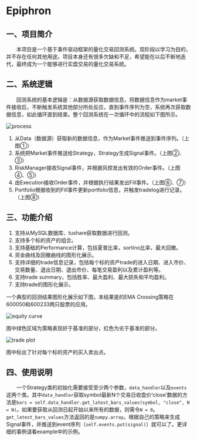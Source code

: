 # Epiphron
## 一、项目简介
&emsp;&emsp;本项目是一个基于事件驱动框架的量化交易回测系统。现阶段以学习为目的，并不存在任何其他用途。项目本身还有很多欠缺和不足，希望能在以后不断地迭代，最终成为一个能够进行实盘交易的量化交易系统。
## 二、系统逻辑
&emsp;&emsp;回测系统的基本逻辑是：从数据源获取数据信息，将数据信息作为market事件接收后，不断触发系统其他部分所处反应，直到事件序列为空，系统再次获取数据信息，如此循环直到结束。整个回测系统在一次循环中的流程如下图所示。  

![process](https://github.com/mai1346/Epiphron/raw/master/images/process.png)

1. 从Data（数据源）获取新的数据信息，作为Market事件推送到事件序列。（上图①）
2. 系统把Market事件推送给Strategy，Strategy生成Signal事件。（上图②、③）
3. RiskManager接收Signal事件，并根据风控发出有效的Order事件。（上图④、⑤）
4. 由Execution接收Order事件，并根据执行结果发出Fill事件。（上图⑥、⑦）
5. Portfolio根据收到的Fill事件更新portfolio信息，并触发tradelog进行记录。（上图⑧）
## 三、功能介绍
1. 支持从MySQL数据库、tushare获取数据进行回测。
2. 支持多个标的资产的组合。
3. 支持基础的Performance计算，包括夏普比率，sortino比率，最大回撤。
4. 资金曲线及回撤曲线的图形化展示。
5. 支持详细的trade信息记录，包括每个标的资产trade的进入日期、进入市价、交易数量、退出日期、退出市价、每笔交易盈利以及累计盈利等。
6. 支持trade summary，包括胜率、最大盈利、最大损失和平均盈利。
7. 支持trade的图形化展示。  

一个典型的回测结果图形化展示如下图，本结果是的EMA Crossing策略在600050和600233两只股票的应用。  

![equity curve](https://github.com/mai1346/Epiphron/raw/master/images/equitycurve.png)

图中绿色区域为策略表现好于基准的部分，红色为劣于基准的部分。  

![trade plot](https://github.com/mai1346/Epiphron/raw/master/images/tradeplot.png)

图中标出了针对每个标的资产的买入卖出点。
## 四、使用说明
&emsp;&emsp;一个Strategy类的初始化需要接受至少两个参数，`data_handler`以及`events`这两个类。其中`data_handler`获取symbol最新N个交易日收盘价‘close’数据的方法是`bars = self.data_handler.get_latest_bars_values(symbol, "close", N = N)`。如果要获取从回测日起开始以来所有的数据，则需令`N = 0`。`get_latest_bars_values`方法返回的是`numpy.array`。根据自己的策略来生成Signal事件，并推送到event序列（`self.events.put(signal)`）就可以了。更详细的事例请看example中的示例。
